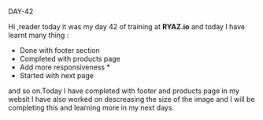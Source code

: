 DAY-42



Hi ,reader today it was my day 42 of training at **RYAZ.io** and today I have learnt many thing :

* Done with footer section 
* Completed with products page
* Add more responsiveness *
* Started with next page

and so on.Today I have completed with footer and products page in my websit I have also worked on descreasing the size of the image and I will be completing this and learning more in my next days.